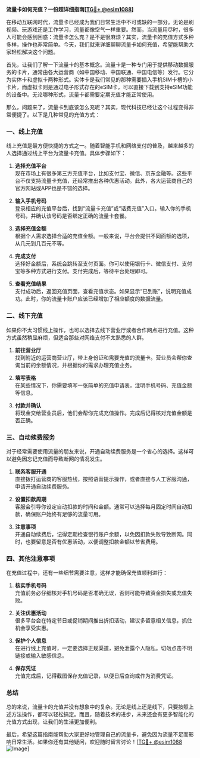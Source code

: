 **流量卡如何充值？一份超详细指南[[TG💪+ @esim1088](https://t.me/s/esim1088)]**

在移动互联网时代，流量卡已经成为我们日常生活中不可或缺的一部分。无论是刷视频、玩游戏还是工作学习，流量都像空气一样重要。然而，当流量用尽时，很多人可能会感到困惑：流量卡怎么充？是不是很麻烦？其实，流量卡的充值方式多种多样，操作也非常简单。今天，我们就来详细聊聊流量卡如何充值，希望能帮助大家轻松解决这个问题。

首先，让我们了解一下流量卡的基本概念。流量卡是一种专门用于提供移动数据服务的卡片，通常由各大运营商（如中国移动、中国联通、中国电信等）发行。它分为实体卡和虚拟卡两种形式。实体卡是我们常见的那种需要插入手机SIM卡槽的小卡片，而虚拟卡则是通过电子形式存在的eSIM卡，可以直接下载到支持eSIM功能的设备中。无论哪种形式，流量卡都需要定期充值才能正常使用。

那么，问题来了，流量卡到底该怎么充呢？其实，现代科技已经让这个过程变得非常便捷了。以下是几种常见的充值方式：

### 一、线上充值

线上充值是最方便快捷的方式之一。随着智能手机和网络支付的普及，越来越多的人选择通过线上平台为流量卡充值。具体步骤如下：

1. **选择充值平台**  
   现在市场上有很多第三方充值平台，比如支付宝、微信、京东金融等。这些平台不仅支持流量卡充值，还经常推出各种优惠活动。此外，各大运营商自己的官方网站或APP也是不错的选择。

2. **输入手机号码**  
   登录相应的充值平台后，找到“流量卡充值”或“话费充值”入口。输入你的手机号码，并确认该号码是否绑定正确的流量卡套餐。

3. **选择充值金额**  
   根据个人需求选择合适的充值金额。一般来说，平台会提供不同面额的选项，从几元到几百元不等。

4. **完成支付**  
   选择好金额后，系统会跳转至支付页面。你可以使用银行卡、微信支付、支付宝等多种方式进行支付。支付完成后，等待平台处理即可。

5. **查看充值结果**  
   支付成功后，返回充值页面，查看充值状态。如果显示“已到账”，说明充值成功。此时，你的流量卡账户应该已经增加了相应额度的数据流量。

### 二、线下充值

如果你不太习惯线上操作，也可以选择去线下营业厅或者合作网点进行充值。这种方式虽然稍显麻烦，但适合那些对网络支付不太熟悉的人群。

1. **前往营业厅**  
   找到附近的运营商营业厅，带上身份证和需要充值的流量卡。营业员会帮你查询当前的余额情况，并根据你的需求办理充值业务。

2. **填写表格**  
   在某些情况下，你需要填写一张简单的充值申请表，注明手机号码、充值金额等信息。

3. **付款并确认**  
   将现金交给营业员后，他们会帮你完成充值操作。完成后记得核对充值金额是否正确。

### 三、自动续费服务

对于经常需要使用流量的朋友来说，开通自动续费服务是一个省心的选择。这样可以避免因忘记充值而导致断网的情况发生。

1. **联系客服开通**  
   直接拨打运营商的客服热线，按照语音提示操作，或者直接与人工客服沟通，申请开通自动续费服务。

2. **设置扣款周期**  
   客服会引导你设定自动扣款的时间和金额。通常可以选择每月固定时间自动扣款，确保账户始终有足够的流量可用。

3. **注意事项**  
   开通自动续费后，记得定期检查银行账户余额，以免因扣款失败导致断网。同时，也要留意是否有优惠活动，以便调整扣款金额以节省费用。

### 四、其他注意事项

在充值过程中，还有一些细节需要注意，这样才能确保充值顺利进行：

1. **核实手机号码**  
   充值前务必仔细核对手机号码是否准确无误，否则可能导致资金损失或充值失败。

2. **关注优惠活动**  
   很多平台会在特定节日或促销期间推出折扣活动，建议多留意相关信息，抓住机会享受实惠。

3. **保护个人信息**  
   在进行线上充值时，一定要选择正规渠道，避免泄露个人隐私。切勿点击不明链接或输入敏感信息。

4. **保存凭证**  
   充值完成后，记得截图保存充值记录，以便日后查询或作为消费凭证。

### 总结

总的来说，流量卡的充值并没有想象中的复杂。无论是线上还是线下，只要按照上述方法操作，都可以轻松搞定。而且，随着技术的进步，未来还会有更多智能化的充值方式出现，让我们的生活更加便利。

最后，希望这篇指南能帮助大家更好地管理自己的流量卡，避免因为流量不足而影响日常生活。如果你还有其他疑问，欢迎随时留言讨论！[[TG💪+ @esim1088](https://t.me/s/esim1088) ![Image](https://i.postimg.cc/4NQfJmqS/Snipaste-2025-05-13-00-14-12.png)]